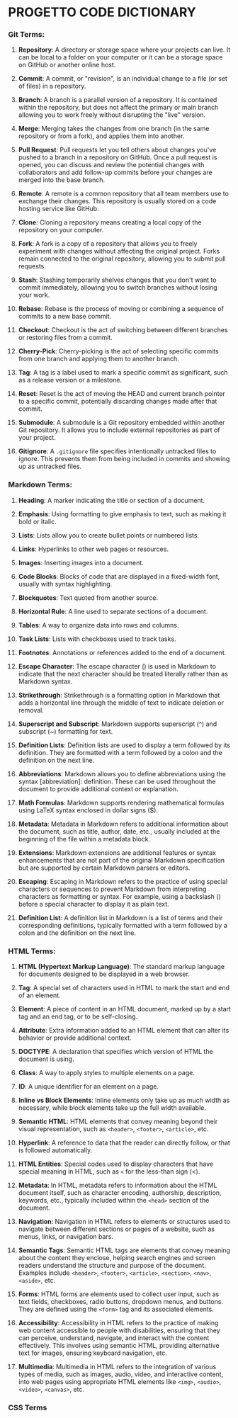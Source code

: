 # PROGETTO CODE DICTIONARY

### Git Terms:

1. **Repository**: A directory or storage space where your projects can live. It can be local to a folder on your computer or it can be a storage space on GitHub or another online host.

2. **Commit**: A commit, or "revision", is an individual change to a file (or set of files) in a repository.

3. **Branch**: A branch is a parallel version of a repository. It is contained within the repository, but does not affect the primary or main branch allowing you to work freely without disrupting the "live" version.

4. **Merge**: Merging takes the changes from one branch (in the same repository or from a fork), and applies them into another.

5. **Pull Request**: Pull requests let you tell others about changes you've pushed to a branch in a repository on GitHub. Once a pull request is opened, you can discuss and review the potential changes with collaborators and add follow-up commits before your changes are merged into the base branch.

6. **Remote**: A remote is a common repository that all team members use to exchange their changes. This repository is usually stored on a code hosting service like GitHub.

7. **Clone**: Cloning a repository means creating a local copy of the repository on your computer.

8. **Fork**: A fork is a copy of a repository that allows you to freely experiment with changes without affecting the original project. Forks remain connected to the original repository, allowing you to submit pull requests.

9. **Stash**: Stashing temporarily shelves changes that you don't want to commit immediately, allowing you to switch branches without losing your work.

10. **Rebase**: Rebase is the process of moving or combining a sequence of commits to a new base commit.

11. **Checkout**: Checkout is the act of switching between different branches or restoring files from a commit.

12. **Cherry-Pick**: Cherry-picking is the act of selecting specific commits from one branch and applying them to another branch.

13. **Tag**: A tag is a label used to mark a specific commit as significant, such as a release version or a milestone.

14. **Reset**: Reset is the act of moving the HEAD and current branch pointer to a specific commit, potentially discarding changes made after that commit.

15. **Submodule**: A submodule is a Git repository embedded within another Git repository. It allows you to include external repositories as part of your project.

16. **Gitignore**: A `.gitignore` file specifies intentionally untracked files to ignore. This prevents them from being included in commits and showing up as untracked files.

### Markdown Terms:

1. **Heading**: A marker indicating the title or section of a document.

2. **Emphasis**: Using formatting to give emphasis to text, such as making it bold or italic.

3. **Lists**: Lists allow you to create bullet points or numbered lists.

4. **Links**: Hyperlinks to other web pages or resources.

5. **Images**: Inserting images into a document.

6. **Code Blocks**: Blocks of code that are displayed in a fixed-width font, usually with syntax highlighting.

7. **Blockquotes**: Text quoted from another source.

8. **Horizontal Rule**: A line used to separate sections of a document.

9. **Tables**: A way to organize data into rows and columns.

10. **Task Lists**: Lists with checkboxes used to track tasks.

11. **Footnotes**: Annotations or references added to the end of a document.

12. **Escape Character**: The escape character (\) is used in Markdown to indicate that the next character should be treated literally rather than as Markdown syntax.

13. **Strikethrough**: Strikethrough is a formatting option in Markdown that adds a horizontal line through the middle of text to indicate deletion or removal.

14. **Superscript and Subscript**: Markdown supports superscript (^) and subscript (~) formatting for text.

15. **Definition Lists**: Definition lists are used to display a term followed by its definition. They are formatted with a term followed by a colon and the definition on the next line.

16. **Abbreviations**: Markdown allows you to define abbreviations using the syntax [abbreviation]: definition. These can be used throughout the document to provide additional context or explanation.

17. **Math Formulas**: Markdown supports rendering mathematical formulas using LaTeX syntax enclosed in dollar signs ($).

18. **Metadata**: Metadata in Markdown refers to additional information about the document, such as title, author, date, etc., usually included at the beginning of the file within a metadata block.

19. **Extensions**: Markdown extensions are additional features or syntax enhancements that are not part of the original Markdown specification but are supported by certain Markdown parsers or editors.

20. **Escaping**: Escaping in Markdown refers to the practice of using special characters or sequences to prevent Markdown from interpreting characters as formatting or syntax. For example, using a backslash (\) before a special character to display it as plain text.

21. **Definition List**: A definition list in Markdown is a list of terms and their corresponding definitions, typically formatted with a term followed by a colon and the definition on the next line.

### HTML Terms:

1. **HTML (Hypertext Markup Language)**: The standard markup language for documents designed to be displayed in a web browser.

2. **Tag**: A special set of characters used in HTML to mark the start and end of an element.

3. **Element**: A piece of content in an HTML document, marked up by a start tag and an end tag, or to be self-closing.

4. **Attribute**: Extra information added to an HTML element that can alter its behavior or provide additional context.

5. **DOCTYPE**: A declaration that specifies which version of HTML the document is using.

6. **Class**: A way to apply styles to multiple elements on a page.

7. **ID**: A unique identifier for an element on a page.

8. **Inline vs Block Elements**: Inline elements only take up as much width as necessary, while block elements take up the full width available.

9. **Semantic HTML**: HTML elements that convey meaning beyond their visual representation, such as `<header>`, `<footer>`, `<article>`, etc.

10. **Hyperlink**: A reference to data that the reader can directly follow, or that is followed automatically.

11. **HTML Entities**: Special codes used to display characters that have special meaning in HTML, such as `<` for the less-than sign (<).

12. **Metadata**: In HTML, metadata refers to information about the HTML document itself, such as character encoding, authorship, description, keywords, etc., typically included within the `<head>` section of the document.

13. **Navigation**: Navigation in HTML refers to elements or structures used to navigate between different sections or pages of a website, such as menus, links, or navigation bars.

14. **Semantic Tags**: Semantic HTML tags are elements that convey meaning about the content they enclose, helping search engines and screen readers understand the structure and purpose of the document. Examples include `<header>`, `<footer>`, `<article>`, `<section>`, `<nav>`, `<aside>`, etc.

15. **Forms**: HTML forms are elements used to collect user input, such as text fields, checkboxes, radio buttons, dropdown menus, and buttons. They are defined using the `<form>` tag and its associated elements.

16. **Accessibility**: Accessibility in HTML refers to the practice of making web content accessible to people with disabilities, ensuring that they can perceive, understand, navigate, and interact with the content effectively. This involves using semantic HTML, providing alternative text for images, ensuring keyboard navigation, etc.

17. **Multimedia**: Multimedia in HTML refers to the integration of various types of media, such as images, audio, video, and interactive content, into web pages using appropriate HTML elements like `<img>`, `<audio>`, `<video>`, `<canvas>`, etc.

### CSS Terms
